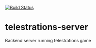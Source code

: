 [![Build Status](https://tchen25.visualstudio.com/Telestrations%20Online/_apis/build/status/theodoreschen.telestrations-server?branchName=master)](https://tchen25.visualstudio.com/Telestrations%20Online/_build/latest?definitionId=5&branchName=master)

# telestrations-server
Backend server running telestrations game
